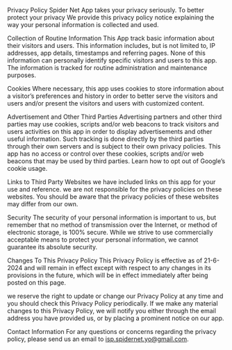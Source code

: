 Privacy Policy
Spider Net App takes your privacy seriously. To better protect your privacy We provide this privacy policy notice explaining the way your personal information is collected and used.

Collection of Routine Information
This App track basic information about their visitors and users. This information includes, but is not limited to, IP addresses, app details, timestamps and referring pages. None of this information can personally identify specific visitors and users to this app. The information is tracked for routine administration and maintenance purposes.

Cookies
Where necessary, this app uses cookies to store information about a visitor’s preferences and history in order to better serve the visitors and users and/or present the visitors and users with customized content.

Advertisement and Other Third Parties
Advertising partners and other third parties may use cookies, scripts and/or web beacons to track visitors and users activities on this app in order to display advertisements and other useful information. Such tracking is done directly by the third parties through their own servers and is subject to their own privacy policies. This app has no access or control over these cookies, scripts and/or web beacons that may be used by third parties. Learn how to opt out of Google’s cookie usage.

Links to Third Party Websites
we have included links on this app for your use and reference. we are not responsible for the privacy policies on these websites. You should be aware that the privacy policies of these websites may differ from our own.

Security
The security of your personal information is important to us, but remember that no method of transmission over the Internet, or method of electronic storage, is 100% secure. While we strive to use commercially acceptable means to protect your personal information, we cannot guarantee its absolute security.

Changes To This Privacy Policy
This Privacy Policy is effective as of 21-6-2024 and will remain in effect except with respect to any changes in its provisions in the future, which will be in effect immediately after being posted on this page.

we reserve the right to update or change our Privacy Policy at any time and you should check this Privacy Policy periodically. If we make any material changes to this Privacy Policy, we will notify you either through the email address you have provided us, or by placing a prominent notice on our app.

Contact Information
For any questions or concerns regarding the privacy policy, please send us an email to isp.spidernet.yo@gmail.com.

